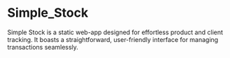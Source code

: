 # Simple_Stock
Simple Stock is a static web-app designed for effortless product and client tracking. It boasts a straightforward, user-friendly interface for managing transactions seamlessly.
